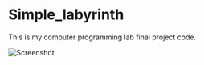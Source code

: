 # Simple_labyrinth
 This is my computer programming lab final project code.  
 
![Screenshot](https://user-images.githubusercontent.com/64281336/149309746-ebb88b32-a70f-4079-9ed1-93f58d7039ad.png)

